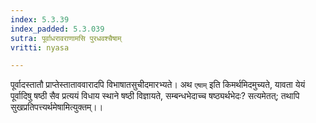 ```yaml
---
index: 5.3.39
index_padded: 5.3.039
sutra: पूर्वाधरावराणामसि पुरधवश्चैषाम्
vritti: nyasa

---
```

पूर्वादस्तातौ प्राप्तेस्ताताववारादपि विभाषातसुचीदमारभ्यते। अथ `एषाम्` इति किमर्थमिदमुच्यते, यावता येयं पूर्वादिषु षष्ठी सैव प्रत्ययं विधाय स्थाने षष्ठी विज्ञायते, सम्बन्धभेदाच्च षष्ठ्यर्थभेदः? सत्यमेतत्; तथापि सुखप्रतिपत्त्यर्थमेषामित्युक्तम्।।